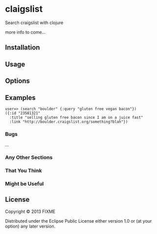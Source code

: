 # claigslist

Search craigslist with clojure

more info to come...
## Installation



## Usage


## Options


## Examples

```
user=> (search "boulder" {:query "gluten free vegan bacon"})
({:id "23581321" 
  :title "selling gluten free bacon since I am on a juice fast" 
  :link "http://boulder.craigslist.org/something?blah"})
```
### Bugs

...

### Any Other Sections
### That You Think
### Might be Useful

## License

Copyright © 2013 FIXME

Distributed under the Eclipse Public License either version 1.0 or (at
your option) any later version.
